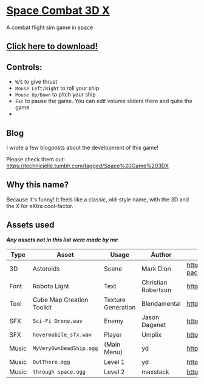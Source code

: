 # [Space Combat 3D X](https://github.com/TechnicJelle/SpaceCombat3DX#readme)
A combat flight sim game in space

## [Click here to download!](../../releases/latest)

## Controls:
- `W`/`S` to give thrust
- `Mouse Left/Right` to roll your ship
- `Mouse Up/Down` to pitch your ship
- `Esc` to pause the game. You can edit volume sliders there and quite the game
- 
## Blog
I wrote a few blogposts about the development of this game!

Please check them out: https://technicjelle.tumblr.com/tagged/Space%20Game%203DX

## Why this name?
Because it's funny! It feels like a classic, old-style name, with the 3D and the X for eXtra cool-factor.

## Assets used
***Any assets not in this list were made by me***

| Type  | Asset                     | Usage              | Author              | Source                                                                     |
|-------|---------------------------|--------------------|---------------------|----------------------------------------------------------------------------|
| 3D    | Asteroids                 | Scene              | Mark Dion           | https://assetstore.unity.com/packages/3d/environments/asteroids-pack-84988 |
| Font  | Roboto Light              | Text               | Christian Robertson | https://fonts.google.com/specimen/Roboto                                   |
| Tool  | Cube Map Creation Toolkit | Texture Generation | Blendamental        | https://www.blendswap.com/blend/17087                                      |
| SFX   | `Sci-Fi Drone.wav`        | Enemy              | Jason Dagenet       | https://opengameart.org/content/sci-fi-drone-loop                          |
| SFX   | `hovermobile_sfx.wav`     | Player             | Umplix              | https://opengameart.org/content/hover-mobile-gun-sfx                       |
| Music | `MyVeryOwnDeadShip.ogg`   | (Main Menu)        | yd                  | https://opengameart.org/content/background-space-track                     |
| Music | `OutThere.ogg`            | Level 1            | yd                  | https://opengameart.org/content/space-music-out-there                      |
| Music | `through space.ogg`       | Level 2            | maxstack            | https://opengameart.org/content/through-space                              |
